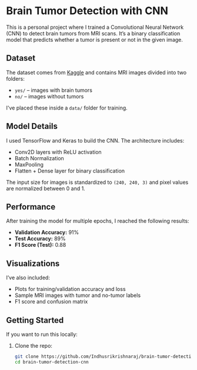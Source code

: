 #  Brain Tumor Detection with CNN

This is a personal project where I trained a Convolutional Neural Network (CNN) to detect brain tumors from MRI scans. It’s a binary classification model that predicts whether a tumor is present or not in the given image.

##  Dataset
The dataset comes from [Kaggle](https://www.kaggle.com/datasets/navoneel/brain-mri-images-for-brain-tumor-detection) and contains MRI images divided into two folders:
- `yes/` – images with brain tumors
- `no/` – images without tumors

I've placed these inside a `data/` folder for training.

##  Model Details
I used TensorFlow and Keras to build the CNN. The architecture includes:
- Conv2D layers with ReLU activation
- Batch Normalization
- MaxPooling
- Flatten + Dense layer for binary classification

The input size for images is standardized to `(240, 240, 3)` and pixel values are normalized between 0 and 1.

##  Performance
After training the model for multiple epochs, I reached the following results:
- **Validation Accuracy:** 91%
- **Test Accuracy:** 89%
- **F1 Score (Test):** 0.88

##  Visualizations
I’ve also included:
- Plots for training/validation accuracy and loss
- Sample MRI images with tumor and no-tumor labels
- F1 score and confusion matrix

##  Getting Started
If you want to run this locally:
1. Clone the repo:
   ```bash
   git clone https://github.com/Indhusrikrishnaraj/brain-tumor-detection-cnn.git
   cd brain-tumor-detection-cnn



